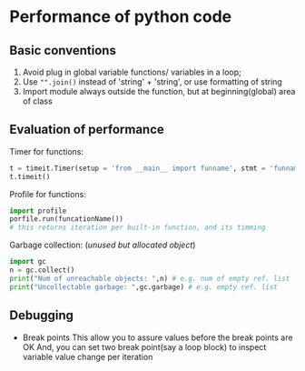 # Performance of python code
## Basic conventions
1. Avoid plug in global variable     functions/ variables in a loop;
2. Use `"".join()`     instead of 'string' + 'string', or use formatting of string
3. Import module always outside     the function, but at beginning(global) area of class


## Evaluation of performance
Timer for functions: 
~~~python
t = timeit.Timer(setup = 'from __main__ import funname', stmt = 'funname()')
t.timeit()
~~~
Profile for functions:
~~~python
import profile
porfile.run(funcationName())	
# this returns iteration per built-in function, and its timming
~~~

Garbage collection: (*unused but allocated object*)
~~~python
import gc
n = gc.collect()
print("Num of unreachable objects: ",n) # e.g. num of empty ref. list
print("Uncollectable garbage: ",gc.garbage) # e.g. empty ref. list
~~~
## Debugging
* Break points 
	This allow you to assure values before the break points are OK
	And, you can set two break point(say a loop block) to inspect variable value change per iteration
	
	

